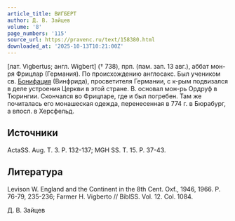 ```yaml
---
article_title: ВИГБЕРТ
author: Д. В. Зайцев
volume: '8'
page_numbers: '115'
source_url: https://pravenc.ru/text/158380.html
downloaded_at: '2025-10-13T10:21:00Z'
---
```


[лат. Vigbertus; англ. Wigbert] († 738), прп. (пам. зап. 13 авг.), аббат мон-ря Фрицлар (Германия). По происхождению англосакс. Был учеником св. [Бонифация](https://pravenc.ru/text/Бонифаций.html) (Винфрида), просветителя Германии, с к-рым подвизался в деле устроения Церкви в этой стране. В. основал мон-рь Ордруф в Тюрингии. Скончался во Фрицларе, где и был погребен. Там же почиталась его монашеская одежда, перенесенная в 774 г. в Бюрабург, а впосл. в Херсфельд.

## Источники

ActaSS. Aug. T. 3. P. 132-137; MGH SS. T. 15. P. 37-43.

## Литература

Levison W. England and the Continent in the 8th Cent. Oxf., 1946, 1966. P. 76-79, 235-236; Farmer H. Vigberto // BiblSS. Vol. 12. Col. 1084.

Д. В. Зайцев
